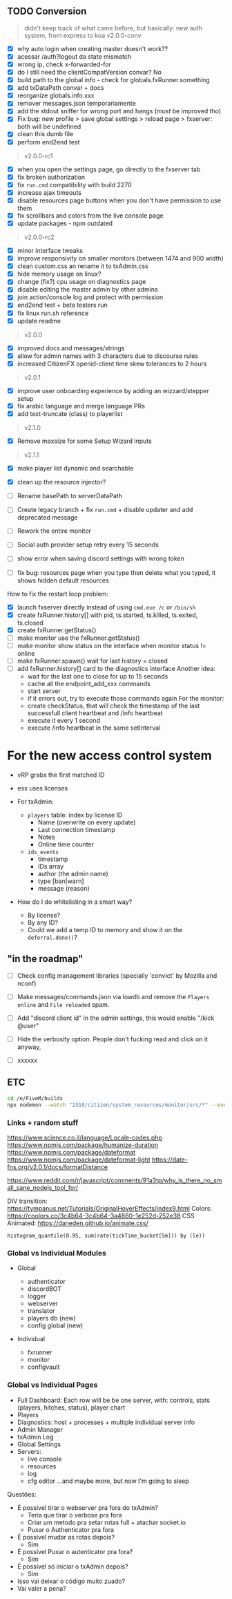 ## TODO Conversion
> didn't keep track of what came before, but basically: new auth system, from express to koa
> v2.0.0-conv
- [x] why auto login when creating master doesn't work??
- [x] acessar /auth?logout da state mismatch
- [x] wrong ip, check x-forwarded-for
- [x] do I still need the clientCompatVersion convar? No
- [x] build path to the global info - check for globals.fxRunner.something
- [x] add txDataPath convar + docs
- [x] reorganize globals.info.xxx
- [x] remover messages.json temporariamente
- [x] add the stdout sniffer for wrong port and hangs (*must* be improved tho)
- [x] Fix bug: new profile > save global settings > reload page > fxserver: both will be undefined
- [x] clean this dumb file
- [x] perform end2end test
> v2.0.0-rc1
- [x] when you open the settings page, go directly to the fxserver tab
- [x] fix broken authorization
- [x] fix `run.cmd` compatibility with build 2270
- [x] increase ajax timeouts
- [x] disable resources page buttons when you don't have permission to use them
- [x] fix scrollbars and colors from the live console page
- [x] update packages - npm outdated
> v2.0.0-rc2
- [x] minor interface tweaks
- [x] improve responsivity on smaller monitors (between 1474 and 900 width)
- [x] clean custom.css an rename it to txAdmin.css
- [x] hide memory usage on linux?
- [x] change (fix?) cpu usage on diagnostics page
- [x] disable editing the master admin by other admins
- [x] join action/console log and protect with permission
- [x] end2end test + beta testers run
- [x] fix linux run.sh reference
- [x] update readme
> v2.0.0
- [x] improved docs and messages/strings
- [x] allow for admin names with 3 characters due to discourse rules
- [x] increased CitizenFX openid-client time skew tolerances to 2 hours 
> v2.0.1
- [x] improve user onboarding experience by adding an wizzard/stepper setup
- [x] fix arabic language and merge language PRs
- [x] add text-truncate (class) to playerlist
> v2.1.0
- [x] Remove maxsize for some Setup Wizard inputs
> v2.1.1
- [x] make player list dynamic and searchable
- [x] clean up the resource injector?
- [ ] Rename basePath to serverDataPath
- [ ] Create legacy branch + fix `run.cmd` + disable updater and add deprecated message
- [ ] Rework the entire monitor
- [ ] Social auth provider setup retry every 15 seconds
- [ ] show error when saving discord settings with wrong token
- [ ] fix bug: resources page when you type then delete what you typed, it shows hidden default resources



How to fix the restart loop problem:
- [x] launch fxserver directly instead of using `cmd.exe /c` or `/bin/sh`
- [x] create fxRunner.history[] with pid, ts.started, ts.killed, ts.exited, ts.closed
- [x] create fxRunner.getStatus()
- [ ] make monitor use the fxRunner.getStatus()
- [ ] make monitor show status on the interface when monitor status != online
- [ ] make fxRunner.spawn() wait for last history = closed
- [ ] add fxRunner.history[] card to the diagnostics interface
Another idea:
    - wait for the last one to close for up to 15 seconds
    - cache all the endpoint_add_xxx commands
    - start server
    - if it errors out, try to execute those commands again
For the monitor:
    - create checkStatus, that will check the timestamp of the last successfull client heartbeat and /info heartbeat
    - execute it every 1 second
    - execute /info heartbeat in the same setInterval



# For the new access control system
- vRP grabs the first matched ID
- esx uses licenses
- For txAdmin:
    - `players` table: index by license ID
        - Name (overwrite on every update)
        - Last connection timestamp
        - Notes
        - Online time counter
    - `ids_events`
        - timestamp
        - IDs array
        - author (the admin name)
        - type [ban|warn]
        - message (reason)

- How do I do whitelisting in a smart way? 
    - By license? 
    - By any ID? 
    - Could we add a temp ID to memory and show it on the `deferral.done()`? 



## "in the roadmap"
- [ ] Check config management libraries (specially 'convict' by Mozilla and nconf)
- [ ] Make messages/commands.json via lowdb and remove the `Players online` and `File reloaded` spam.
- [ ] Add "discord client id" in the admin settings, this would enable "/kick @user"
- [ ] Hide the verbosity option. People don't fucking read and click on it anyway,
- [ ] xxxxxx


## ETC
```bash
cd /e/FiveM/builds
npx nodemon --watch "2318/citizen/system_resources/monitor/src/*" --exec "2318/FXServer.exe"
```

### Links + random stuff
https://www.science.co.il/language/Locale-codes.php
https://www.npmjs.com/package/humanize-duration
https://www.npmjs.com/package/dateformat
https://www.npmjs.com/package/dateformat-light
https://date-fns.org/v2.0.1/docs/formatDistance

https://www.reddit.com/r/javascript/comments/91a3tp/why_is_there_no_small_sane_nodejs_tool_for/

DIV transition: https://tympanus.net/Tutorials/OriginalHoverEffects/index9.html
Colors: https://coolors.co/3c4b64-3c4b64-3a4860-1e252d-252e38
CSS Animated: https://daneden.github.io/animate.css/

`histogram_quantile(0.95, sum(rate(tickTime_bucket[5m])) by (le))`


### Global vs Individual Modules
- Global
    - authenticator
    - discordBOT
    - logger
    - webserver
    - translator
    - players db (new)
    - config global (new)

- Individual
    - fxrunner
    - monitor
    - configvault

### Global vs Individual Pages
- Full Dashboard: Each row will be be one server, with: controls, stats (players, hitches, status), player chart
- Players
- Diagnostics: host + processes + multiple individual server info
- Admin Manager
- txAdmin Log
- Global Settings
- Servers:
    - live console
    - resources
    - log
    - cfg editor
...and maybe more, but now I'm going to sleep



Questões:
- É possível tirar o webserver pra fora do txAdmin?
    - Teria que tirar o verbose pra fora
    - Criar um metodo pra setar rotas full + atachar socket.io
    - Puxar o Authenticator pra fora
- É possível mudar as rotas depois?
    - Sim
- É possível Puxar o autenticator pra fora?
    - Sim
- É possível só iniciar o txAdmin depois?
    - Sim
- Isso vai deixar o código muito zuado?
- Vai valer a pena?

